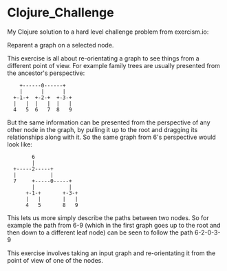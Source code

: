# Clojure_Challenge
My Clojure solution to a hard level challenge problem from exercism.io:

Reparent a graph on a selected node.

This exercise is all about re-orientating a graph to see things from a different point of view. For example family trees are usually presented from the ancestor's perspective:

```
    +------0------+
    |      |      |
  +-1-+  +-2-+  +-3-+
  |   |  |   |  |   |
  4   5  6   7  8   9
```

But the same information can be presented from the perspective of any other node in the graph, by pulling it up to the root and dragging its relationships along with it. So the same graph from 6's perspective would look like:

```
        6
        |
  +-----2-----+
  |           |
  7     +-----0-----+
        |           |
      +-1-+       +-3-+
      |   |       |   |
      4   5       8   9
```

This lets us more simply describe the paths between two nodes. So for example the path from 6-9 (which in the first graph goes up to the root and then down to a different leaf node) can be seen to follow the path 6-2-0-3-9

This exercise involves taking an input graph and re-orientating it from the point of view of one of the nodes.
